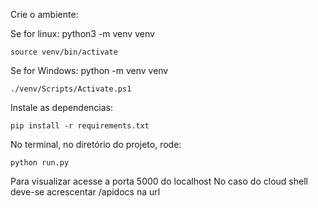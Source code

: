 Crie o ambiente:

Se for linux:
    python3 -m venv venv

    source venv/bin/activate

Se for Windows:
    python -m venv venv

    ./venv/Scripts/Activate.ps1

Instale as dependencias:

    pip install -r requirements.txt

No terminal, no diretório do projeto, rode:

    python run.py

Para visualizar acesse a porta 5000 do localhost
No caso do cloud shell deve-se acrescentar /apidocs na url

